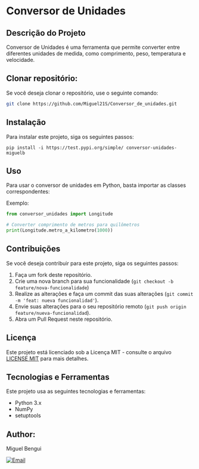 # Conversor de Unidades

## Descrição do Projeto

Conversor de Unidades é uma ferramenta que permite converter entre diferentes unidades de medida, como comprimento, peso, temperatura e velocidade.

## Clonar repositório:
Se você deseja clonar o repositório, use o seguinte comando:

   ```bash
   git clone https://github.com/Miguel21S/Conversor_de_unidades.git
```

## Instalação
Para instalar este projeto, siga os seguintes passos:

``` 
pip install -i https://test.pypi.org/simple/ conversor-unidades-miguelb
```
## Uso
Para usar o conversor de unidades em Python, basta importar as classes correspondentes:

Exemplo:

```python
from conversor_unidades import Longitude

# Converter comprimento de metros para quilômetros
print(Longitude.metro_a_kilometro(1000))
```

## Contribuições
Se você deseja contribuir para este projeto, siga os seguintes passos:

1. Faça um fork deste repositório.
2. Crie uma nova branch para sua funcionalidade (`git checkout -b feature/nova-funcionalidade`)
3. Realize as alterações e faça um commit das suas alterações (`git commit -m 'feat: nueva funcionalidad'`).
4. Envie suas alterações para o seu repositório remoto (`git push origin feature/nueva-funcionalidad`).
5. Abra um Pull Request neste repositório.

## Licença
Este projeto está licenciado sob a Licença MIT - consulte o arquivo [LICENSE MIT](https://choosealicense.com/licenses/mit/)  para mais detalhes.

## Tecnologias e Ferramentas
Este projeto usa as seguintes tecnologias e ferramentas:

- Python 3.x
- NumPy
- setuptools

## Author:
Miguel Bengui

<a href="mailto:leaismiguelss@gmail.com">
  <img src="https://img.shields.io/badge/Email-D14836?style=for-the-badge&logo=gmail&logoColor=white" alt="Email">
</a>